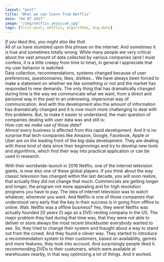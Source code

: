 ```yaml
---
layout: "post"
title: "What we can learn from Netflix"
date: "04 07 2017"
image: "/img/netflix_jessica4.jpg"
tags: [first-post, netflix, algorithms, big-data]
---
```


<em>If you liked this, you might also like that.</em>  
All of us have stumbled upon this phrase on the internet. And sometimes it is true and sometimes totally wrong. 
While many people are very critical about the vast amount of data collected by various companies (and I must confess, it is a little creepy from time to time), in general I appreciate that my user behavior is watched.  
Data collection, recommendations, systems changed because of user preferences, questionnaires, likes, dislikes... We have always been forced to make a statement on whether we like something or not and the market has responded to new demands. The only thing that has dramatically changed during time is the way we communicate what we want, from a direct and personal way in the past to an unknowing, impersonal way of communication. And with this development also the amount of information has dramatically changed and it is now much more challenging to deal with this problems. But, to make it easier to understand, the main question of companies dealing with user data was and still is:   
<em>How can we make use of those data?</em>  
Almost every business is affected from this rapid development. And it is no surprise that tech-companies like Amazon, Google, Facebook, Apple or Uber are on the leading front of the big-data development. They are dealing with these kind of data since their beginnnings and try to develop new tools and algorithms, which find their way into practical application or can be used in research.  

With their worldwide-launch in 2016 Netflix, one of the internet television giants, is now also one of these global players. If you think about the way classic television has changed within the last decade, you will soon realize, that actually they did not change that much. Commercials are getting longer and longer, the program not more appealing and for high resolution programs you have to pay. The idea of internet television was to watch whatever, whenever you want. And Netflix is one of those companies that understood very early that the key in their success is in going from offline to online. Wait. Netflix was a offline business? Yes, they were! 
Netflix was actually founded 20 years (!) ago as a DVD-renting company in the US. The major problem they had during that time was, that they were not able to deliver or store always the most recent blockbuster everybody wanted to see. So, they tried to change their system and thaught about a way to stand out from the crowd. And they found a clever way. They started to introduce a recommendation system to their customers, based on availability, genres and more features, they took into account. And surprisingly people liked it. recommending DVDs to their customers, which were available at warehouses nearby, in that way optimizing a lot of things. And it worked.

	

